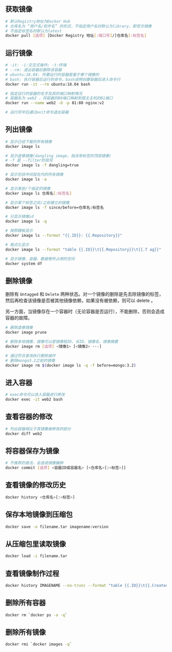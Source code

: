 ## 获取镜像

``` bash
# 默认Registry地址为Docker Hub
# 仓库名为 “用户名/软件名” 的形式，不指定用户名时默认为library，即官方镜像
# 不指定标签名时默认为latest
docker pull [选项] [Docker Registry 地址[:端口号]/]仓库名[:标签名]
```
## 运行镜像

``` bash
# -it: -i:交互式操作; -t:终端
# --rm: 退出容器后删除该容器
# ubuntu:18.04: 所要运行的容器是基于哪个镜像的
# bash: 执行容器后运行的命令，bash说明创建容器后进入命令行
docker run -it --rm ubuntu:18.04 bash

# 指定运行的容器的名字及其的端口映射情况
# 容器名为 web2 ，将容器的80端口映射到宿主主机的81端口
docker run --name web2 -d -p 81:80 nginx:v2

# 运行完毕后通过exit命令退出容器
```

## 列出镜像

``` bash
# 显示已经下载的所有镜像
docker image ls

# 显示虚悬镜像(dangling image，指没有标签的顶层镜像)
# -f 是 --filter的简写
docker image ls -f dangling=true

# 显示包括中间层在内的所有镜像
docker image ls -a

# 显示某些/个指定的镜像
docker image ls 仓库名[:标签名]

# 显示某个标签之后/之前建立的镜像
docker image ls -f since/before=仓库名:标签名

# 只显示镜像id
docker image ls -q

# 按照模板显示
docker image ls --format "{{.ID}}: {{.Repository}}"

# 格式化显示
docker image ls --format "table {{.ID}}\t{{.Repository}}\t{{.T ag}}"

# 显示镜像、容器、数据卷所占用的空间
docker system df
```

## 删除镜像

删除有 `Untagged` 和 `Delete` 两种状态。对一个镜像的删除是先去除镜像的标签，然后再检查该镜像是否被其他镜像依赖，如果没有被依赖，则可以 delete 。

另一方面，当镜像存在一个容器时（无论容器是否运行），不能删除，否则会造成容器的故障。

``` bash
# 删除虚悬镜像
docker image prune

# 删除本地镜像，镜像可以是镜像短ID、长ID、镜像名、镜像摘要
docker image rm [选项] <镜像1> [<镜像2> ···]

# 通过符合查询执行删除操作
# 删除mongo3.2之前的镜像
docker image rm $(docker image ls -q -f before=mongo:3.2)
```

## 进入容器

``` bash
# exec命令可以进入容器进行修改
docker exec -it web2 bash
```

## 查看容器的修改

``` bash
# 列出容器相比于其镜像被修改的部分
docker diff web2
```

## 将容器保存为镜像

``` bash
# 不推荐的做法，会造成镜像臃肿
docker commit [选项] <容器ID或容器名> [<仓库名>[:<标签>]]

```
## 查看镜像的修改历史

``` bash
docker history <仓库名>[:<标签>]
```
## 保存本地镜像到压缩包

``` bash
docker save -o filename.tar imagename:version
```

## 从压缩包里读取镜像

``` bash
docker load -i filename.tar
```

## 查看镜像制作过程
``` bash
docker history IMAGENAME --no-trunc --format "table {{.ID}}\t{{.CreatedBy}}"
```

## 删除所有容器 
``` bash
docker rm `docker ps -a -q`
```
## 删除所有镜像 
``` bash
docker rmi `docker images -q`
```
